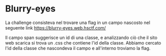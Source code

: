 # Blurry-eyes

La challenge consisteva nel trovare una flag in un campo nascosto nel seguente link https://blurry-eyes.web.hsctf.com/

Il campo span suggerisce un id di una classe, e analizzando ciò che il sito web scarica si trova un .css che contiene l'id della classe. 
Abbiamo cercato l'id della classe che nascondeva il campo e all'interno troviamo la flag.
